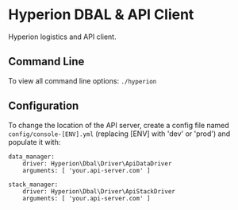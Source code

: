 Hyperion DBAL & API Client
==========================

Hyperion logistics and API client.

Command Line
------------
To view all command line options:
`./hyperion`

Configuration
-------------
To change the location of the API server, create a config file named `config/console-[ENV].yml` (replacing [ENV] with
'dev' or 'prod') and populate it with:

    data_manager:
        driver: Hyperion\Dbal\Driver\ApiDataDriver
        arguments: [ 'your.api-server.com' ]

    stack_manager:
        driver: Hyperion\Dbal\Driver\ApiStackDriver
        arguments: [ 'your.api-server.com' ]


